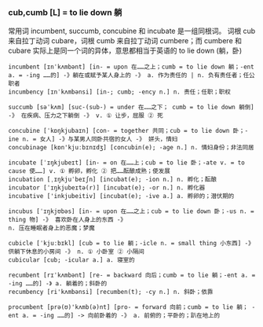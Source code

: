 ### cub,cumb [L] = to lie down 躺

常用词 incumbent, succumb, concubine 和 incubate 是一组同根词。 词根 cub 来自拉丁动词 cubare，词根 cumb 来自拉丁动词 cumbere；而 cumbere 和 cubare 实际上是同一个词的异体，意思都相当于英语的 to lie down (躺，卧)

    incumbent [ɪnˈkʌmbənt] [in- = upon 在……之上；cumb = to lie down 躺；-ent a. = -ing ……的] -》躺在或赋予某人身上的 -》 a. 作为责任的 | n. 负有责任者；任公职者
    incumbency [ɪnˈkʌmbənsi] [in-; cumb; -ency n.] n. 责任；任职；职权

    succumb [səˈkʌm] [suc-(sub-) = under 在……之下； cumb = to lie down 躺倒] -》 在疾病、压力之下躺倒 -》 v. ① 让步，屈服 ② 死

    concubine [ˈkɒŋkjubaɪn] [con- = together 共同；cub = to lie down 卧；-ine n. = 女人] -》与某男人同卧共宿的女人 -》 姘头，情妇
    concubinage [kɒn'kjuːbɪnɪdʒ] [concubin(e); -age n.] n. 情妇身份；非法同居

    incubate [ˈɪŋkjubeɪt] [in- = on 在……上；cub = to lie 卧；-ate v. = to cause 使……] v. ① 孵卵，孵化 ② 把……酝酿成熟；使发展
    incubation [ˌɪŋkjuˈbeɪʃn] [incubat(e); -ion n.] n. 孵化；酝酿
    incubator [ˈɪŋkjubeɪtə(r)] [incubat(e); -or n.] n. 孵化器
    incubative ['inkjubeitiv] [incubat(e); -ive a.] a. 孵卵的；潜伏期的

    incubus [ˈɪŋkjʊbəs] [in- = upon 在……之上；cub = to lie down 卧；-us n. = thing 物] -》 喜欢卧在人身上的东西 -》 
    n. 压在睡眠者身上的恶魔；梦魔

    cubicle [ˈkjuːbɪkl] [cub = to lie 躺；-icle n. = small thing 小东西] -》供躺下休息的小房间 -》 n. ① 小卧室 ② 小隔间
    cubicular [cub; -icular a.] a. 寝室的

    recumbent [rɪˈkʌmbənt] [re- = backward 向后；cumb = to lie 躺；-ent a. = -ing ……的] -》 a. 躺着的；斜卧的
    recumbency [ri'kʌmbənsi] [recumben(t); -cy n.] n. 斜卧；依靠

    procumbent [prə(ʊ)'kʌmb(ə)nt] [pro- = forward 向前；cumb = to lie 躺； -ent a. = -ing ……的] -> 向前卧着的 -》 a. 前俯的；平卧的；趴在地上的
